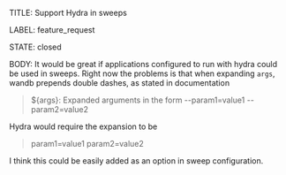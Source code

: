 TITLE:
Support Hydra in sweeps

LABEL:
feature_request

STATE:
closed

BODY:
It would be great if applications configured to run with hydra could be used in sweeps. Right now the problems is that when expanding `args`, wandb prepends double dashes, as stated in documentation

> ${args}: Expanded arguments in the form --param1=value1 --param2=value2

Hydra would require the expansion to be

> param1=value1 param2=value2

I think this could be easily added as an option in sweep configuration.

